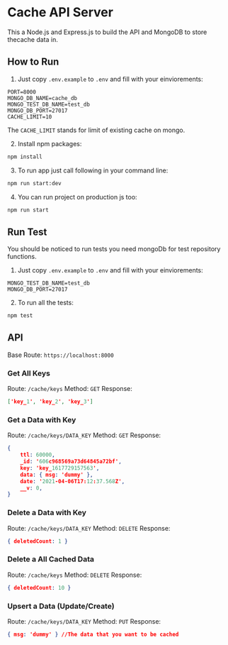 # Cache API Server

This a Node.js and Express.js to build the API and MongoDB to store thecache data in.

## How to Run

1. Just copy `.env.example` to `.env` and fill with your einviorements:

```
PORT=8000
MONGO_DB_NAME=cache_db
MONGO_TEST_DB_NAME=test_db
MONGO_DB_PORT=27017
CACHE_LIMIT=10
```

The `CACHE_LIMIT` stands for limit of existing cache on mongo.

2. Install npm packages:

```bash
npm install
```

3. To run app just call following in your command line:

```bash
npm run start:dev
```

4. You can run project on production js too:

```bash
npm run start
```

## Run Test

You should be noticed to run tests you need mongoDb for test repository functions.

1. Just copy `.env.example` to `.env` and fill with your einviorements:

```
MONGO_TEST_DB_NAME=test_db
MONGO_DB_PORT=27017
```

2. To run all the tests:

```bash
npm test
```

## API

Base Route: `https://localhost:8000`
### Get All Keys

Route: `/cache/keys`
Method: `GET`
Response:
```json
['key_1', 'key_2', 'key_3']
```

### Get a Data with Key

Route: `/cache/keys/DATA_KEY`
Method: `GET`
Response:
```json
{
    ttl: 60000,
    _id: '606c968569a73d64845a72bf',
    key: 'key_1617729157563',
    data: { msg: 'dummy' },
    date: '2021-04-06T17:12:37.568Z',
    __v: 0,
}
```

### Delete a Data with Key

Route: `/cache/keys/DATA_KEY`
Method: `DELETE`
Response:
```json
{ deletedCount: 1 }
```

### Delete a All Cached Data

Route: `/cache/keys`
Method: `DELETE`
Response:
```json
{ deletedCount: 10 }
```

### Upsert a Data (Update/Create)

Route: `/cache/keys/DATA_KEY`
Method: `PUT`
Response:
```json
{ msg: 'dummy' } //The data that you want to be cached
```